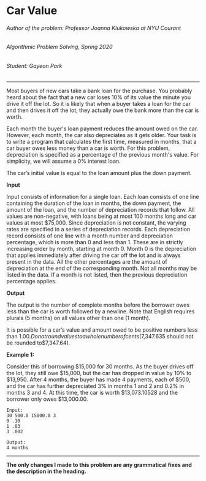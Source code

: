 # Car Value
###### Author of the problem: Professor Joanna Klukowska at NYU Courant

###### Algorithmic Problem Solving, Spring 2020

###### Student: Gayeon Park

***
Most buyers of new cars take a bank loan for the purchase. You probably heard about the fact that a new car loses
10% of its value the minute you drive it off the lot. So it is likely that when a buyer takes a loan for the car and then
drives it off the lot, they actually owe the bank more than the car is worth.



Each month the buyer's loan payment reduces the amount owed on the car. However, each month, the car also
depreciates as it gets older. Your task is to write a program that calculates the first time, measured in months, that a
car buyer owes less money than a car is worth. For this problem, depreciation is specified as a percentage of the
previous month's value.
For simplicity, we will assume a 0% interest loan.

The car’s initial value is equal to the loan amount plus the down payment.

**Input**

Input consists of information for a single loan. Each loan consists of one line containing the duration of the loan in
months, the down payment, the amount of the loan, and the number of depreciation records that follow. All values are
non-negative, with loans being at most 100 months long and car values at most $75,000. Since depreciation is not
constant, the varying rates are specified in a series of depreciation records. Each depreciation record consists of one
line with a month number and depreciation percentage, which is more than 0 and less than 1. These are in strictly
increasing order by month, starting at month 0. Month 0 is the depreciation that applies immediately after driving the
car off the lot and is always present in the data. All the other percentages are the amount of depreciation at the end of
the corresponding month. Not all months may be listed in the data. If a month is not listed, then the previous
depreciation percentage applies.

**Output**

The output is the number of complete months before the borrower owes less than the car is worth followed by a
newline. Note that English requires plurals (5 months) on all values other than one (1 month).

It is possible for a car’s value and amount owed to be positive numbers less than $1.00. Do not round values to a
whole number of cents ($7,347.635 should not be rounded to$7,347.64).


**Example 1:**

Consider this of borrowing $15,000 for 30 months. As the buyer drives off the lot, they still owe $15,000, but the car
has dropped in value by 10% to $13,950. After 4 months, the buyer has made 4 payments, each of $500, and the car
has further depreciated 3% in months 1 and 2 and 0.2% in months 3 and 4. At this time, the car is worth
$13,073.10528 and the borrower only owes $13,000.00.

```
Input:
30 500.0 15000.0 3
0 .10
1 .03
3 .002

Output:
4 months
```

***
**The only changes I made to this problem are any grammatical fixes and the description in the heading.**
